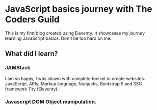 # JavaScript basics journey with The Coders Guild

This is my first blog created using Eleventy.
It showcases my journey learning JavaScript basics.
Don't be too hard on me.

## What did I learn?

### JAMStack
I am so happy, I was shown with complete toolset to create websites.
JavaScript, APIs, Markup language, Nunjucks, Bootstrap 5 and SSG framework 11ty (Eleventy).

### Javascript DOM Object manipulation.
